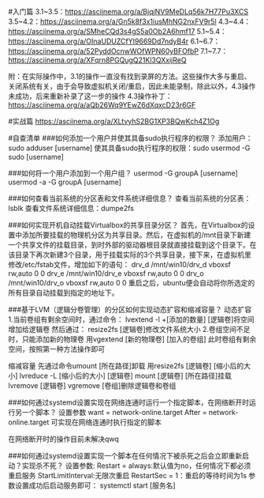 #入门篇
3.1~3.5：https://asciinema.org/a/BjqjNV9MeDLq56k7H77Pu3XCS
3.5~4.2：https://asciinema.org/a/Gn5k8f3x1iusMhNG2nxFV9r5l
4.3~4.4：https://asciinema.org/a/SMheCQd3s4gS5a0Ob2A6hmf17
5.1~5.4：https://asciinema.org/a/OInaUDUZCfYI9669Dd7ndyB4r
6.1~6.7：https://asciinema.org/a/52PyddOcnwWOfWPN60yBFOfbP
7.1~7.7：https://asciinema.org/a/XFqrn8PGQugQ21Kl3QXxijReQ

附：在实际操作中，3.1的操作一直没有找到录屏的方法。这些操作大多与重启、关闭系统有关，由于会导致虚拟机关闭/重启，因此未能录制，除此以外，4.3操作未成功，后来重新补录了这一步的操作
4.3操作补丁：https://asciinema.org/a/aQb26Wq9YEwZ6dXqxcD23r6GF

#实战篇
https://asciinema.org/a/XLtvyhS2BG1XP3BQwKch4Z1Og

#自查清单
###如何添加一个用户并使其具备sudo执行程序的权限？
添加用户：sudo adduser [username]
使其具备sudo执行程序的权限：sudo usermod -G sudo [username]

###如何将一个用户添加到一个用户组？
usermod -G groupA [username]
usermod -a -G groupA [username]

###如何查看当前系统的分区表和文件系统详细信息？
查看当前系统的分区表：lsblk
查看文件系统详细信息：dumpe2fs

###如何实现开机自动挂载Virtualbox的共享目录分区？
首先，在Virtualbox的设置中添加所要挂载的物理机分区为共享目录。然后，在虚拟机的/mnt目录下新建一个共享文件的挂载目录，到时外部的驱动器根目录就直接挂载到这个目录下。在该目录下再次新建3个目录，用于挂载实际的3个共享目录，接下来，在虚拟机里修改/etc/fstab文件，增加如下的语句：
drv_d	/mnt/win10/drv_d	vboxsf 	rw,auto	0	0
drv_e	/mnt/win10/drv_e	vboxsf 	rw,auto	0	0
drv_o	/mnt/win10/drv_o	vboxsf 	rw,auto	0	0
重启之后，ubuntu便会自动将你所选定的所有目录自动挂载到指定的地址下。

###基于LVM（逻辑分卷管理）的分区如何实现动态扩容和缩减容量？
动态扩容
1.当前卷组有剩余空间时，通过命令：
    lvextend -l +[添加的数量] [逻辑卷]将空间增加给逻辑卷
    然后通过：
    resize2fs [逻辑卷]修改文件系统大小
2.卷组空间不足时，只能添加新的物理卷
用vgextend [新的物理卷] [加入的卷组]
此时卷组有剩余空间，按照第一种方法操作即可

缩减容量
先通过命令umount [所在路径]卸载
用resize2fs [逻辑卷] [缩小后的大小]
lvreduce -L [缩小后的大小] [逻辑卷]
mount [逻辑卷] [所在路径]挂载
lvremove [逻辑卷]
vgremove [卷组]删除逻辑卷和卷组

###如何通过systemd设置实现在网络连通时运行一个指定脚本，在网络断开时运行另一个脚本？
设置参数
want = network-online.target
After = network-online.target
可实现在网络连通时执行指定的脚本

在网络断开时的操作目前未解决qwq

###如何通过systemd设置实现一个脚本在任何情况下被杀死之后会立即重新启动？实现杀不死？
设置参数:
Restart = always:默认值为no，任何情况下都必须重启服务
StartLimitlnterval:无限次重启
RestartSec = 1：重启的等待时间为1s
参数设置成功后启动服务即可：
systemctl start [服务名]
